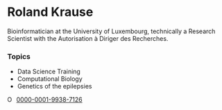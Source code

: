 # Roland Krause

Bioinformatician at the University of Luxembourg, technically a Research Scientist with the Autorisation à Diriger des Recherches. 

### Topics
 * Data Science Training 
 * Computational Biology
 * Genetics of the epilepsies


<div itemscope itemtype="https://schema.org/Person"><a itemprop="sameAs" content="https://orcid.org/0000-0001-9938-7126" href="https://orcid.org/0000-0001-9938-7126" target="orcid.widget" rel="me noopener noreferrer" style="vertical-align:top;"><img src="https://orcid.org/sites/default/files/images/orcid_16x16.png" style="width:1em;margin-right:.5em;" alt="ORCID iD icon">0000-0001-9938-7126</a></div>

